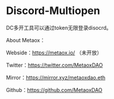 # Discord-Multiopen

DC多开工具可以通过token无限登录disocrd。


About Metaox：

Webside：https://metaox.io/ （未开放）

Twitter：https://twitter.com/MetaoxDAO

Mirror：https://mirror.xyz/metaoxdao.eth

Github：https://github.com/MetaoxDAO
